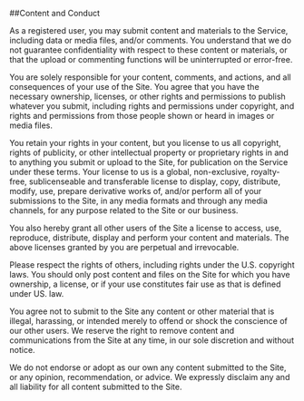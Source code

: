 
##Content and Conduct

As a registered user, you may submit content and materials to the Service, including data or media files, and/or comments. You understand that we do not guarantee confidentiality with respect to these content or materials, or that the upload or commenting functions will be uninterrupted or error-free.

You are solely responsible for your content, comments, and actions, and all consequences of your use of the Site.  You agree that you have the necessary ownership, licenses, or other rights and permissions to publish whatever you submit, including rights and permissions under copyright, and rights and permissions from those people shown or heard in images or media files.  

You retain your rights in your content, but you license to us all copyright, rights of publicity, or other intellectual property or proprietary rights in and to anything you submit or upload to the Site, for publication on the Service under these terms.  Your license to us is a global, non-exclusive, royalty-free, sublicenseable and transferable license to display, copy, distribute, modify, use, prepare derivative works of, and/or perform all of your submissions to the Site, in any media formats and through any media channels, for any purpose related to the Site or our business.  

You also hereby grant all other users of the Site a license to access, use, reproduce, distribute, display and perform your content and materials.  The above licenses granted by you are perpetual and irrevocable.

Please respect the rights of others, including rights under the U.S. copyright laws. You should only post content and files on the Site for which you have ownership, a license, or if your use constitutes fair use as that is defined under US. law.

You agree not to submit to the Site any content or other material that is illegal, harassing, or intended merely to offend or shock the conscience of our other users.  We reserve the right to remove content and communications from the Site at any time, in our sole discretion and without notice.

We do not endorse or adopt as our own any content submitted to the Site, or any opinion, recommendation, or advice.  We expressly disclaim any and all liability for all content submitted to the Site.

